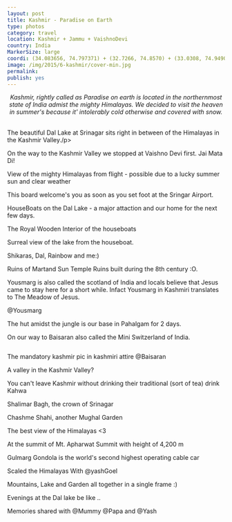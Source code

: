 ```yaml
---
layout: post
title: Kashmir - Paradise on Earth
type: photos
category: travel
location: Kashmir + Jammu + VaishnoDevi
country: India
MarkerSize: large
coordi: (34.083656, 74.797371) + (32.7266, 74.8570) + (33.0308, 74.9490)
image: /img/2015/6-kashmir/cover-min.jpg 
permalink: 
publish: yes
---
```

<!-- http://compressjpeg.com -->
<!-- http://compressimage.toolur.com/ 1024, 400-->
<center>
<i>
Kashmir, rightly called as Paradise on earth is located in the northernmost state of India admist the mighty Himalayas. We decided to visit the heaven in summer's because it' intolerably cold otherwise and covered with snow.
</i>
</center>
<br>
<p class="center"><img src="{{site.baseurl}}/img/2015/6-kashmir/cover.jpg" alt="">The beautiful Dal Lake at Srinagar sits right in between of the Himalayas in the Kashmir Valley./p>

<p class="center"><img src="{{site.baseurl}}/img/2015/6-kashmir/1.jpg" alt="">On the way to the Kashmir Valley we stopped at Vaishno Devi first. Jai Mata Di!</p>

<p class="center"><img src="{{site.baseurl}}/img/2015/6-kashmir/2.jpg" alt="">View of the mighty Himalayas from flight - possible due to a lucky summer sun and clear weather</p>

<p class="center"><img src="{{site.baseurl}}/img/2015/6-kashmir/3.jpg" alt="">This board welcome's you as soon as you set foot at the Sringar Airport.</p>

<p class="center"><img src="{{site.baseurl}}/img/2015/6-kashmir/4.jpg" alt="">HouseBoats on the Dal Lake - a major attaction and our home for the next few days.</p>

<p class="center"><img src="{{site.baseurl}}/img/2015/6-kashmir/5.jpg" alt="">The Royal Wooden Interior of the houseboats</p>

<p class="center"><img src="{{site.baseurl}}/img/2015/6-kashmir/6.jpg" alt="">Surreal view of the lake from the houseboat.</p>

<p class="center"><img src="{{site.baseurl}}/img/2015/6-kashmir/7.jpg" alt="">Shikaras, Dal, Rainbow and me:)</p>

<p class="center"><img src="{{site.baseurl}}/img/2015/6-kashmir/8.jpg" alt="">Ruins of Martand Sun Temple Ruins built during the 8th century :O.</p>

<p class="center"><img src="{{site.baseurl}}/img/2015/6-kashmir/9.jpg" alt="">Yousmarg is also called the scotland of India and locals believe that Jesus came to stay here for a short while. Infact Yousmarg in Kashmiri translates to The Meadow of Jesus.</p>

<p class="center"><img src="{{site.baseurl}}/img/2015/6-kashmir/11.jpg" alt="">@Yousmarg</p>

<p class="center"><img src="{{site.baseurl}}/img/2015/6-kashmir/12.jpg" alt="">The hut amidst the jungle is our base in Pahalgam for 2 days. </p>

<p class="center"><img src="{{site.baseurl}}/img/2015/6-kashmir/13.jpg" alt="">On our way to Baisaran also called the Mini Switzerland of India.</p>

<!-- <p class="center"><img src="{{site.baseurl}}/img/2015/6-kashmir/13.jpg" alt=""></p> -->

<p class="center"><img src="{{site.baseurl}}/img/2015/6-kashmir/14.jpg" alt=""></p>

<p class="center"><img src="{{site.baseurl}}/img/2015/6-kashmir/15.jpg" alt="">The mandatory kashmir pic in kashmiri attire @Baisaran</p>

<p class="center"><img src="{{site.baseurl}}/img/2015/6-kashmir/17.jpg" alt="">A valley in the Kashmir Valley?</p>

<p class="center"><img src="{{site.baseurl}}/img/2015/6-kashmir/18.jpg" alt="">You can't leave Kashmir without drinking their traditional (sort of tea) drink Kahwa </p>

<p class="center"><img src="{{site.baseurl}}/img/2015/6-kashmir/19.jpg" alt="">Shalimar Bagh, the crown of Srinagar</p>

<p class="center"><img src="{{site.baseurl}}/img/2015/6-kashmir/20.jpg" alt="">Chashme Shahi, another Mughal Garden</p>

<p class="center"><img src="{{site.baseurl}}/img/2015/6-kashmir/21.jpg" alt="">The best view of the Himalayas <3</p>

<p class="center"><img src="{{site.baseurl}}/img/2015/6-kashmir/22.jpg" alt="">At the summit of Mt. Apharwat Summit with height of 4,200 m </p>

<p class="center"><img src="{{site.baseurl}}/img/2015/6-kashmir/23.jpg" alt="">Gulmarg Gondola is the world's second highest operating cable car</p>

<p class="center"><img src="{{site.baseurl}}/img/2015/6-kashmir/24.jpg" alt="">Scaled the Himalayas With @yashGoel</p>

<p class="center"><img src="{{site.baseurl}}/img/2015/6-kashmir/25.jpg" alt="">Mountains, Lake and Garden all together in a single frame :)</p>

<p class="center"><img src="{{site.baseurl}}/img/2015/6-kashmir/26.jpg" alt="">Evenings at the Dal lake be like ..</p>

<p class="center"><img src="{{site.baseurl}}/img/2015/6-kashmir/27.jpg" alt="">Memories shared with @Mummy @Papa and @Yash</p>


